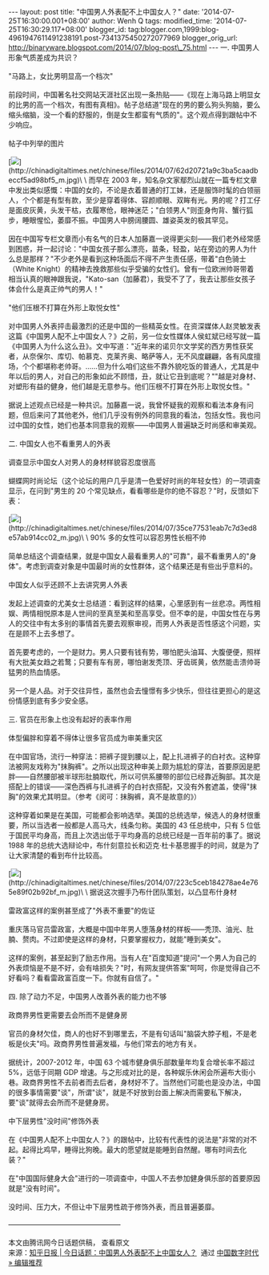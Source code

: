 --- layout: post title: "中国男人外表配不上中国女人？" date:
'2014-07-25T16:30:00.001+08:00' author: Wenh Q tags: modified\_time:
'2014-07-25T16:30:29.117+08:00' blogger\_id:
tag:blogger.com,1999:blog-4961947611491238191.post-7341375450272077969
blogger\_orig\_url:
http://binaryware.blogspot.com/2014/07/blog-post\_75.html --- 一.
中国男人形象气质差成为共识？\
\
"马路上，女比男明显高一个档次"\
\
前段时间，中国著名社交网站天涯社区出现一条热贴——《现在上海马路上明显女的比男的高一个档次，有图有真相》。帖子总结道"现在的男的要么狗头狗脑，要么缩头缩脑，没一个看的舒服的，倒是女生都蛮有气质的"。这个观点得到跟帖中不少响应。\
\
帖子中列举的图片\
\
[![](https://images-blogger-opensocial.googleusercontent.com/gadgets/proxy?url=http%3A%2F%2Fchinadigitaltimes.net%2Fchinese%2Ffiles%2F2014%2F07%2F62d20721a9c3ba5caadbeccf5ad98bf5_m.jpg&container=blogger&gadget=a&rewriteMime=image%2F*)](http://chinadigitaltimes.net/chinese/files/2014/07/62d20721a9c3ba5caadbeccf5ad98bf5_m.jpg)\
\
而早在 2003
年，知名杂文家鄢烈山就在一篇专栏文章中发出类似感慨：中国的女的，不论是衣着普通的打工妹，还是服饰时髦的白领丽人，个个都是有型有款，至少是穿着得体、容颜顺眼、双眸有光。男的呢？打工仔是面皮灰黄，头发干枯，衣履寒伧，眼神迷茫；"白领男人"则歪身佝背、蟹行狐步，睡眼惺忪，萎靡不振。中国男人中膀阔腰圆、雄姿英发的极其罕见。\
\
因在中国写专栏文章而小有名气的日本人加藤嘉一说得更尖刻——我们老外经常感到困惑，并一起讨论："中国女孩子那么漂亮，苗条，轻盈，站在旁边的男人为什么总是那样？"不少老外是看到这种场面后不得不产生责任感，带着"白色骑士（White
Knight）的精神去挽救那些似乎受骗的女性们。曾有一位欧洲帅哥带着相当认真的眼神跟我说，"Kato-san（加藤君），我受不了了，我去让那些女孩子体会什么是真正帅气的男人！"\
\
"他们压根不打算在外形上取悦女性"\
\
对中国男人外表抨击最激烈的还是中国的一些精英女性。在资深媒体人赵灵敏发表这篇《中国男人配不上中国女人？》之前，另一位女性媒体人侯虹斌已经写就一篇《中国男人为什么这么丑》。文中写道："近年来的诺贝尔文学奖的西方男性获奖者，从奈保尔、库切、帕慕克、克莱齐奥、略萨等人，无不风度翩翩，各有风度擅场，个个都堪称老帅哥。……但为什么咱们这些不靠外貌吃饭的普通人，尤其是中年以后的男人，对自己的形象如此不顾惜，丑，就让它丑到底呢？""越是对身材、对塑形有益的健身，他们越是无意参与。他们压根不打算在外形上取悦女性。"\
\
据说上述观点已经是一种共识。加藤嘉一说，我曾怀疑我的观察和看法本身有问题，但后来问了其他老外，他们几乎没有例外的同意我的看法，包括女性。我也问过中国的女性，她们也基本同意我的观察——中国男人普遍缺乏时尚感和审美观。\
\
二. 中国女人也不看重男人的外表\
\
调查显示中国女人对男人的身材样貌容忍度很高\
\
蝴蝶网时尚论坛（这个论坛的用户几乎是清一色爱好时尚的年轻女性）的一项调查显示，在问到"男生的
20 个常见缺点，看看哪些是你的绝不容忍？"时，反馈如下表：\
\
[![](https://images-blogger-opensocial.googleusercontent.com/gadgets/proxy?url=http%3A%2F%2Fchinadigitaltimes.net%2Fchinese%2Ffiles%2F2014%2F07%2F35ce77531eab7c7d3ed8e57ab914cc02_m.jpg&container=blogger&gadget=a&rewriteMime=image%2F*)](http://chinadigitaltimes.net/chinese/files/2014/07/35ce77531eab7c7d3ed8e57ab914cc02_m.jpg)\
\
90% 多的女性可以容忍男性长相不帅\
\
简单总结这个调查结果，就是中国女人最看重男人的"可靠"，最不看重男人的"身体"。考虑到调查对象是中国最时尚的女性群体，这个结果还是有些出乎意料的。\
\
中国女人似乎还顾不上去讲究男人外表\
\
发起上述调查的尤美女士总结道：看到这样的结果，心里感到有一丝悲凉。两性相娱、两情相悦原本是人世间的至真至美和至高享受。但不幸的是，中国女性在与男人的交往中有太多别的事情首先要去观察审视，而男人外表是否性感这个问题，实在是顾不上去多想了。\
\
首先要考虑的，一个是财力。男人只要有钱有势，哪怕肥头油耳、大腹便便，照样有大批美女趋之若鹜；只要有车有房，哪怕谢发秃顶、牙齿斑黄，依然能击溃帅哥猛男的热血情感。\
\
另一个是人品。对于交往异性，虽然也会去憧憬有多少快乐，但往往更担心的是这份情感到底有多少安全感。\
\
三. 官员在形象上也没有起好的表率作用\
\
体型偏胖和穿着不得体让很多官员成为审美重灾区\
\
在中国官场，流行一种穿法：把裤子提到腰以上，配上扎进裤子的白衬衣。这种穿法被网友戏称为"抹胸裤"。之所以出现这种审美上颇为尴尬的穿法，首要原因是肥胖——自然腰部被半球形肚腩取代，所以可供系腰带的部位已经靠近胸部。其次是搭配上的错误——深色西裤与扎进裤子的白衬衣搭配，又没有外套遮盖，使得"抹胸"的效果尤其明显。（参考《闵可：抹胸裤，真不是故意的》）\
\
这种穿着如果是在美国，可能都会影响选举。美国的总统选举，候选人的身材很重要，所以当选者一般都是人高马大，线条匀称。美国的
43 任总统中，只有 5
位低于国民平均身高，而且上次选出低于平均身高的总统已经是一百年前的事了。据说
1988
年的总统大选辩论中，布什刻意拉长和迈克·杜卡基思握手的时间，就是为了让大家清楚的看到布什比较高。\
\
[![](https://images-blogger-opensocial.googleusercontent.com/gadgets/proxy?url=http%3A%2F%2Fchinadigitaltimes.net%2Fchinese%2Ffiles%2F2014%2F07%2F223c5ceb184278ae4e765e89f02b92bf_m.jpg&container=blogger&gadget=a&rewriteMime=image%2F*)](http://chinadigitaltimes.net/chinese/files/2014/07/223c5ceb184278ae4e765e89f02b92bf_m.jpg)\
\
据说这次握手乃布什团队策划，以凸显布什身材\
\
雷政富这样的案例甚至成了"外表不重要"的佐证\
\
重庆落马官员雷政富，大概是中国中年男人堕落身材的样板——秃顶、油光、肚腩、赘肉。不过即使是这样的身材，只要掌握权力，就能"睡到美女"。\
\
这样的案例，甚至起到了励志作用。当有人在"百度知道"提问"一个男人为自己的外表烦恼是不是不好，会有啥损失？"时，有网友提供答案"呵呵，你是觉得自己不好看吗？看看雷政富百度一下。你就有自信了。"\
\
四. 除了动力不足，中国男人改善外表的能力也不够\
\
政商界男性更需要去会所而不是健身房\
\
官员的身材欠佳，商人的也好不到哪里去，不是有句话叫"脑袋大脖子粗，不是老板是伙夫"吗。政商界男性普遍发福，与他们常去的地方有关。\
\
据统计，2007-2012 年，中国 63 个城市健身俱乐部数量年均复合增长率不超过
5%，远低于同期 GDP
增速。与之形成对比的是，各种娱乐休闲会所遍布大街小巷。政商界男性不去前者而去后者，身材好不了。当然他们可能也是没办法，中国的很多事情需要"谈"，所谓"谈"，就是不好放到台面上解决而需要私下解决，要"谈"就得去会所而不是健身房。\
\
中下层男性"没时间"修饰外表\
\
在《中国男人配不上中国女人？》的跟帖中，比较有代表性的说法是"非常的对不起。起得比鸡早，睡得比狗晚。最大的愿望就是能睡到自然醒。哪有时间去化装？"\
\
在"中国国际健身大会"进行的一项调查中，中国人不去参加健身俱乐部的首要原因就是"没有时间"。\
\
没时间、压力大，不但让中下层男性疏于修饰外表，而且普遍萎靡。\
\
————————————————\
\
本文由腾讯网今日话题供稿， 查看原文
\
来源：[知乎日报 |
今日话题：中国男人外表配不上中国女人？](http://feedproxy.google.com/~r/chinagfwblog/~3/QzEMknalKGg/)  通过 [中国数字时代
»
编辑推荐](http://pipes.yahoo.com/pipes/pipe.info?_id=4ebbe79f06d4342d785a0cab9913dc0c)
